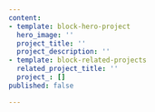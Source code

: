 ```yaml
---
content:
- template: block-hero-project
  hero_image: ''
  project_title: ''
  project_description: ''
- template: block-related-projects
  related_project_title: ''
  project_: []
published: false

---
```

